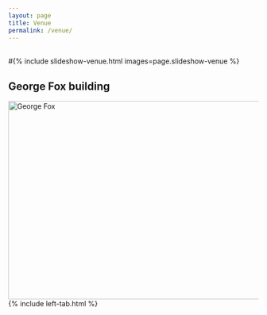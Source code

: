 ```yaml
---
layout: page
title: Venue
permalink: /venue/
---
```

 
<br>
#{% include slideshow-venue.html images=page.slideshow-venue %}
<!DOCTYPE html>
<html>
<body>

<h2>George Fox building</h2>
<img src="/assets/img/venue_1.jpg" alt="George Fox" width="600" height="400">

</body>
</html>

<br>
{% include left-tab.html %}
